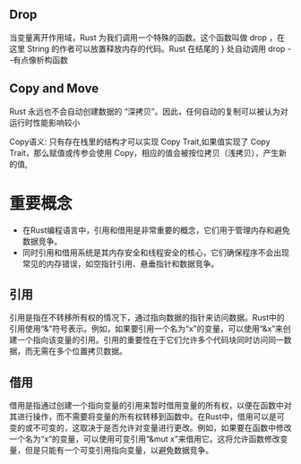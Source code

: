 ## Drop
当变量离开作用域，Rust 为我们调用一个特殊的函数。这个函数叫做 drop ，在这里
String 的作者可以放置释放内存的代码。Rust 在结尾的 } 处自动调用 drop
--有点像析构函数

## Copy and Move
Rust 永远也不会自动创建数据的 “深拷贝”。因此，任何自动的复制可以被认为对运行时性能影响较小

Copy语义: 只有存在栈里的结构才可以实现 Copy Trait,如果值实现了 Copy Trait，那么赋值或传参会使用 Copy，相应的值会被按位拷贝（浅拷贝），产生新的值,

# 重要概念

* 在Rust编程语言中，引用和借用是非常重要的概念，它们用于管理内存和避免数据竞争。
* 同时引用和借用系统是其内存安全和线程安全的核心，它们确保程序不会出现常见的内存错误，如空指针引用、悬垂指针和数据竞争。

## 引用

引用是指在不转移所有权的情况下，通过指向数据的指针来访问数据。Rust中的引用使用“&”符号表示。例如，如果要引用一个名为“x”的变量，可以使用“&x”来创建一个指向该变量的引用。引用的重要性在于它们允许多个代码块同时访问同一数据，而无需在多个位置拷贝数据。

## 借用

借用是指通过创建一个指向变量的引用来暂时借用变量的所有权，以便在函数中对其进行操作，而不需要将变量的所有权转移到函数中。在Rust中，借用可以是可变的或不可变的，这取决于是否允许对变量进行更改。例如，如果要在函数中修改一个名为“x”的变量，可以使用可变引用“&mut x”来借用它。这将允许函数修改变量，但是只能有一个可变引用指向变量，以避免数据竞争。
